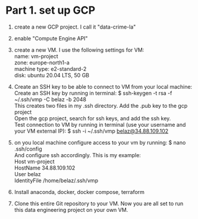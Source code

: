 # Part 1. set up GCP
1. create a new GCP project. I call it "data-crime-la"  
2. enable "Compute Engine API"  
3. create a new VM. I use the following settings for VM:  
   name: vm-project  
   zone: europe-north1-a  
   machine type: e2-standard-2  
   disk: ubuntu 20.04 LTS, 50 GB  
4. Create an SSH key to be able to connect to VM from your local machine:  
   Create an SSH key by running in terminal: $ ssh-keygen -t rsa -f ~/.ssh/vmp -C belaz -b 2048  
   This creates two files in my .ssh directory. Add the .pub key to the gcp project  
   Open the gcp project, search for ssh keys, and add the ssh key.  
   Test connection to VM by running in terminal (use your username and your VM external IP): $ ssh -i ~/.ssh/vmp belaz@34.88.109.102  
   
5. on you local machine configure access to your vm by running: $ nano .ssh/config  
   And configure ssh accordingly. This is my example:  
   Host vm-project  
    HostName 34.88.109.102  
    User belaz  
    IdentityFile /home/belaz/.ssh/vmp  

6. Install anaconda, docker, docker compose, terraform  
7. Clone this entire Git repository to your VM. Now you are all set to run this data engineering project on your own VM.
